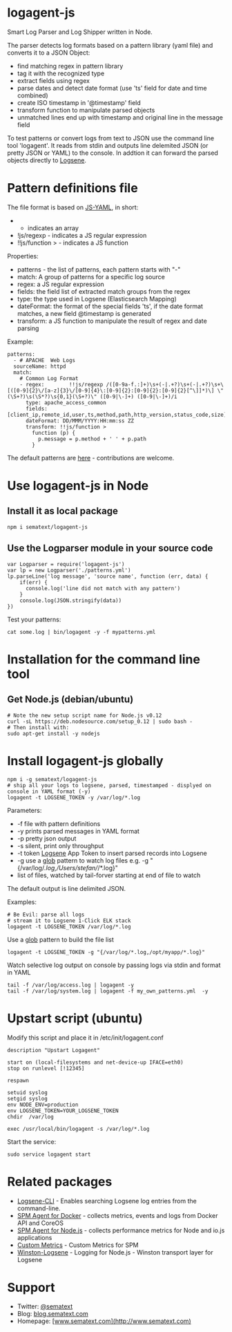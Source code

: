 # logagent-js

Smart Log Parser and Log Shipper written in Node. 

The parser detects log formats based on a pattern library (yaml file) and converts it to a JSON Object:
- find matching regex in pattern library
- tag it with the recognized type
- extract fields using regex
- parse dates and detect date format
  (use 'ts' field for date and time combined) 
- create ISO timestamp in '@timestamp' field
- transform function to manipulate parsed objects
- unmatched lines end up with timestamp and original line in the message field

To test patterns or convert logs from text to JSON use the command line tool 'logagent'. 
It reads from stdin and outputs line delemited JSON (or pretty JSON or YAML) to the console. 
In addtion it can forward the parsed objects directly to [Logsene](http://sematext.com/logsene).


# Pattern definitions file

The file format is based on [JS-YAML](https://nodeca.github.io/js-yaml/), in short:

- - indicates an  array
- !js/regexp - indicates a JS regular expression
- !!js/function > - indicates a JS function 

Properties:
- patterns - the list of patterns, each pattern starts with "-"
- match: A group of patterns for a specific log source
- regex: a JS regular expression 
- fields: the field list of extracted match groups from the regex
- type: the type used in Logsene (Elasticsearch Mapping)
- dateFormat: the format of the special fields 'ts', if the date format matches, a new field @timestamp is generated
- transform: a JS function to manipulate the result of regex and date parsing

Example:

```
patterns: 
  - # APACHE  Web Logs
  sourceName: httpd
  match: 
    # Common Log Format
    - regex:        !!js/regexp /([0-9a-f.:]+)\s+(-|.+?)\s+(-|.+?)\s+\[([0-9]{2}\/[a-z]{3}\/[0-9]{4}\:[0-9]{2}:[0-9]{2}:[0-9]{2}[^\]]*)\] \"(\S+?)\s(\S*?)\s{0,1}(\S+?)\" ([0-9|\-]+) ([0-9|\-]+)/i
      type: apache_access_common
      fields:       [client_ip,remote_id,user,ts,method,path,http_version,status_code,size]
      dateFormat: DD/MMM/YYYY:HH:mm:ss ZZ
      transform: !!js/function >
        function (p) {
          p.message = p.method + ' ' + p.path
        }
```

The default patterns are [here](/patterns.yml) - contributions are welcome.

# Use logagent-js in Node

## Install it as local package
```
npm i sematext/logagent-js
```

## Use the Logparser module in your source code
``` 
var Logparser = require('logagent-js')
var lp = new Logparser('./patterns.yml')
lp.parseLine('log message', 'source name', function (err, data) {
    if(err) {
      console.log('line did not match with any pattern')
    }
    console.log(JSON.stringify(data))
})
```

Test your patterns:
```
cat some.log | bin/logagent -y -f mypatterns.yml
```

# Installation for the command line tool 

## Get Node.js (debian/ubuntu)

```
# Note the new setup script name for Node.js v0.12
curl -sL https://deb.nodesource.com/setup_0.12 | sudo bash -
# Then install with:
sudo apt-get install -y nodejs
```

# Install logagent-js globally
```
npm i -g sematext/logagent-js
# ship all your logs to logsene, parsed, timestamped - displyed on console in YAML format (-y)
logagent -t LOGSENE_TOKEN -y /var/log/*.log
```

Parameters:

- -f file with pattern definitions 
- -y prints parsed messages in YAML format
- -p pretty json output
- -s silent, print only throughput
- -t token [Logsene](http://sematext.com/logsene) App Token to insert parsed records into Logsene
- -g use a [glob](https://www.npmjs.com/package/glob) pattern to watch log files e.g. -g "{/var/log/*.log,/Users/stefan/*/*.log}" 
- list of files, watched by tail-forver starting at end of file to watch

The default output is line delimited JSON.

Examples: 
```
# Be Evil: parse all logs 
# stream it to Logsene 1-Click ELK stack 
logagent -t LOGSENE_TOKEN /var/log/*.log 
```

Use a [glob](https://www.npmjs.com/package/glob) pattern to build the file list 

```
logagent -t LOGSENE_TOKEN -g "{/var/log/*.log,/opt/myapp/*.log}" 
```

Watch selective log output on console by passing logs via stdin and format in YAML

```
tail -f /var/log/access.log | logagent -y 
tail -f /var/log/system.log | logagent -f my_own_patterns.yml  -y 
```

# Upstart script (ubuntu)

Modify this script and place it in /etc/init/logagent.conf


```
description "Upstart Logagent"

start on (local-filesystems and net-device-up IFACE=eth0)
stop on runlevel [!12345]

respawn

setuid syslog
setgid syslog
env NODE_ENV=production
env LOGSENE_TOKEN=YOUR_LOGSENE_TOKEN
chdir  /var/log

exec /usr/local/bin/logagent -s /var/log/*.log 
```

Start the service: 
```
sudo service logagent start
```

# Related packages

- [Logsene-CLI](https://github.com/sematext/logsene-cli) - Enables searching Logsene log entries from the command-line. 
- [SPM Agent for Docker](https://github.com/sematext/spm-agent-docker) - collects metrics, events and logs from Docker API and CoreOS
- [SPM Agent for Node.js](https://github.com/sematext/spm-agent-nodejs) - collects performance metrics for Node and io.js applications
- [Custom Metrics](https://github.com/sematext/spm-metrics-js) - Custom Metrics for SPM 
- [Winston-Logsene](https://github.com/sematext/winston-logsene) - Logging for Node.js - Winston transport layer for Logsene

# Support 

- Twitter: [@sematext](http://www.twitter.com/sematext)
- Blog: [blog.sematext.com](http://blog.sematext.com)
- Homepage: [www.sematext.com](http://www.sematext.com)




